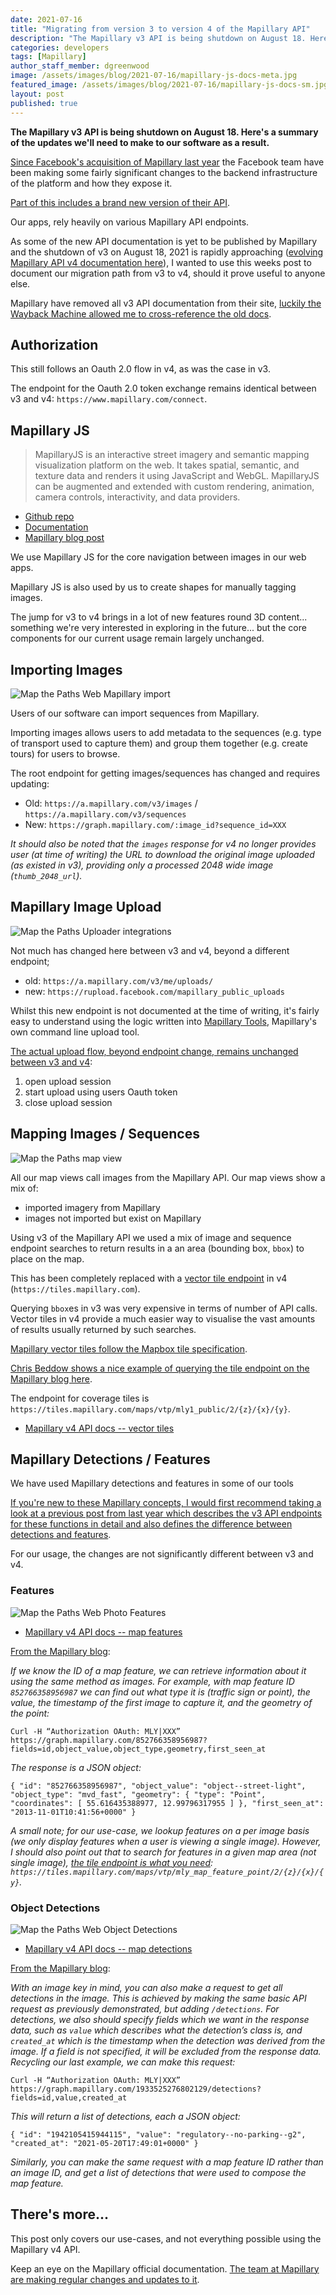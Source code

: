 ```yaml
---
date: 2021-07-16
title: "Migrating from version 3 to version 4 of the Mapillary API"
description: "The Mapillary v3 API is being shutdown on August 18. Here's a summary of the updates we'll need to make to our software as a result."
categories: developers
tags: [Mapillary]
author_staff_member: dgreenwood
image: /assets/images/blog/2021-07-16/mapillary-js-docs-meta.jpg
featured_image: /assets/images/blog/2021-07-16/mapillary-js-docs-sm.jpg
layout: post
published: true
---
```


**The Mapillary v3 API is being shutdown on August 18. Here's a summary of the updates we'll need to make to our software as a result.**

[Since Facebook's acquisition of Mapillary last year](https://blog.mapillary.com/news/2020/06/18/Mapillary-joins-Facebook.html) the Facebook team have been making some fairly significant changes to the backend infrastructure of the platform and how they expose it.

[Part of this includes a brand new version of their API](https://blog.mapillary.com/update/2021/06/23/getting-started-with-the-new-mapillary-api-v4.html).

Our apps, rely heavily on various Mapillary API endpoints.

As some of the new API documentation is yet to be published by Mapillary and the shutdown of v3 on August 18, 2021 is rapidly approaching ([evolving Mapillary API v4 documentation here](https://www.mapillary.com/developer/api-documentation)), I wanted to use this weeks post to document our migration path from v3 to v4, should it prove useful to anyone else.

Mapillary have removed all v3 API documentation from their site, [luckily the Wayback Machine allowed me to cross-reference the old docs](https://web.archive.org/web/20201106093440/https://www.mapillary.com/developer/api-documentation/).

## Authorization

This still follows an Oauth 2.0 flow in v4, as was the case in v3.

The endpoint for the Oauth 2.0 token exchange remains identical between v3 and v4: `https://www.mapillary.com/connect`.

## Mapillary JS

> MapillaryJS is an interactive street imagery and semantic mapping visualization platform on the web. It takes spatial, semantic, and texture data and renders it using JavaScript and WebGL. MapillaryJS can be augmented and extended with custom rendering, animation, camera controls, interactivity, and data providers.

* [Github repo](https://github.com/mapillary/mapillary-js)
* [Documentation](https://mapillary.github.io/mapillary-js/docs/main/guide)
* [Mapillary blog post](https://blog.mapillary.com/update/2021/06/24/mapillaryjs-v4.html)

We use Mapillary JS for the core navigation between images in our web apps.

Mapillary JS is also used by us to create shapes for manually tagging images.

The jump for v3 to v4 brings in a lot of new features round 3D content... something we're very interested in exploring in the future... but the core components for our current usage remain largely unchanged.

## Importing Images

<img class="img-fluid" src="/assets/images/blog/2021-07-16/mapthepaths-import-mapillary-sm.jpg" alt="Map the Paths Web Mapillary import" title="Map the Paths Web Mapillary import" />

Users of our software can import sequences from Mapillary.

Importing images allows users to add metadata to the sequences (e.g. type of transport used to capture them) and group them together (e.g. create tours) for users to browse.

The root endpoint for getting images/sequences has changed and requires updating:

* Old: `https://a.mapillary.com/v3/images` / `https://a.mapillary.com/v3/sequences`
* New: `https://graph.mapillary.com/:image_id?sequence_id=XXX`

_It should also be noted that the `images` response for v4 no longer provides user (at time of writing) the URL to download the original image uploaded (as existed in v3), providing only a processed 2048 wide image (`thumb_2048_url`)._

## Mapillary Image Upload

<img class="img-fluid" src="/assets/images/blog/2021-07-16/mapthepaths-uploader-integrations-sm.jpg" alt="Map the Paths Uploader integrations" title="Map the Paths Uploader integrations" />

Not much has changed here between v3 and v4, beyond a different endpoint;

* old: `https://a.mapillary.com/v3/me/uploads/`
* new: `https://rupload.facebook.com/mapillary_public_uploads`

Whilst this new endpoint is not documented at the time of writing, it's fairly easy to understand using the logic written into [Mapillary Tools](https://github.com/mapillary/mapillary_tools/), Mapillary's own command line upload tool.

[The actual upload flow, beyond endpoint change, remains unchanged between v3 and v4](https://github.com/mapillary/mapillary_tools/blob/a0716c0a5f9ebce451ec1ef362bacb460c4737f9/mapillary_tools/upload_api_v4.py):

1. open upload session
2. start upload using users Oauth token
3. close upload session

## Mapping Images / Sequences

<img class="img-fluid" src="/assets/images/blog/2021-07-16/mapthepaths-map-sm.jpg" alt="Map the Paths map view" title="Map the Paths Web map view" />

All our map views call images from the Mapillary API. Our map views show a mix of:

* imported imagery from Mapillary
* images not imported but exist on Mapillary

Using v3 of the Mapillary API we used a mix of image and sequence endpoint searches to return results in a an area (bounding box, `bbox`) to place on the map.

This has been completely replaced with a [vector tile endpoint](https://www.mapillary.com/developer/api-documentation/#vector-tiles) in v4 (`https://tiles.mapillary.com`).

Querying `bbox`es in v3 was very expensive in terms of number of API calls. Vector tiles in v4 provide a much easier way to visualise the vast amounts of results usually returned by such searches.

[Mapillary vector tiles follow the Mapbox tile specification](https://docs.mapbox.com/vector-tiles/specification/).

[Chris Beddow shows a nice example of querying the tile endpoint on the Mapillary blog here](https://blog.mapillary.com/update/2021/06/23/getting-started-with-the-new-mapillary-api-v4.html).

The endpoint for coverage tiles is `https://tiles.mapillary.com/maps/vtp/mly1_public/2/{z}/{x}/{y}`.

* [Mapillary v4 API docs -- vector tiles](https://www.mapillary.com/developer/api-documentation/#vector-tiles)

## Mapillary Detections / Features

We have used Mapillary detections and features in some of our tools

[If you're new to these Mapillary concepts, I would first recommend taking a look at a previous post from last year which describes the v3 API endpoints for these functions in detail and also defines the difference between detections and features](/blog/2020/playing-with-mapillary-api).

For our usage, the changes are not significantly different between v3 and v4.

### Features

<img class="img-fluid" src="/assets/images/blog/2021-07-16/mapthepaths-photo-feature-filter-sm.jpg" alt="Map the Paths Web Photo Features" title="Map the Paths Web Photo Features" />

* [Mapillary v4 API docs -- map features](https://www.mapillary.com/developer/api-documentation/#map-feature)

[From the Mapillary blog](https://blog.mapillary.com/update/2021/06/23/getting-started-with-the-new-mapillary-api-v4.html): 

_If we know the ID of a map feature, we can retrieve information about it using the same method as images. For example, with map feature ID `852766358956987` we can find out what type it is (traffic sign or point), the value, the timestamp of the first image to capture it, and the geometry of the point:_

```
Curl -H “Authorization OAuth: MLY|XXX” https://graph.mapillary.com/852766358956987?fields=id,object_value,object_type,geometry,first_seen_at
```

_The response is a JSON object:_

```
{ "id": "852766358956987", "object_value": "object--street-light", "object_type": "mvd_fast", "geometry": { "type": "Point", "coordinates": [ 55.616435388977, 12.99796317955 ] }, "first_seen_at": "2013-11-01T10:41:56+0000" }
```

_A small note; for our use-case, we lookup features on a per image basis (we only display features when a user is viewing a single image). However, I should also point out that to search for features in a given map area (not single image), [the tile endpoint is what you need](https://www.mapillary.com/developer/api-documentation/#point-tiles): `https://tiles.mapillary.com/maps/vtp/mly_map_feature_point/2/{z}/{x}/{y}`._

### Object Detections

<img class="img-fluid" src="/assets/images/blog/2021-07-16/mapthepaths-detections-sm.jpg" alt="Map the Paths Web Object Detections" title="Map the Paths Web Object Detections" />

* [Mapillary v4 API docs -- map detections](https://www.mapillary.com/developer/api-documentation/#detection)

[From the Mapillary blog](https://blog.mapillary.com/update/2021/06/23/getting-started-with-the-new-mapillary-api-v4.html): 

_With an image key in mind, you can also make a request to get all detections in the image. This is achieved by making the same basic API request as previously demonstrated, but adding `/detections`. For detections, we also should specify fields which we want in the response data, such as `value` which describes what the detection’s class is, and `created_at` which is the timestamp when the detection was derived from the image. If a field is not specified, it will be excluded from the response data. Recycling our last example, we can make this request:_

```
Curl -H “Authorization OAuth: MLY|XXX” https://graph.mapillary.com/1933525276802129/detections?fields=id,value,created_at
```

_This will return a list of detections, each a JSON object:_

```
{ "id": "1942105415944115", "value": "regulatory--no-parking--g2", "created_at": "2021-05-20T17:49:01+0000" }
```

_Similarly, you can make the same request with a map feature ID rather than an image ID, and get a list of detections that were used to compose the map feature._

## There's more...

This post only covers our use-cases, and not everything possible using the Mapillary v4 API.

Keep an eye on the Mapillary official documentation. [The team at Mapillary are making regular changes and updates to it](https://www.mapillary.com/developer/api-documentation).